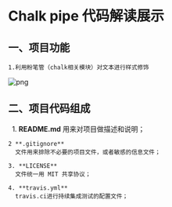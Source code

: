 # Chalk pipe 代码解读展示
## 一、项目功能
    1.利用粉笔管（chalk相关模块）对文本进行样式修饰
![png](../screenhot.png)
## 二、项目代码组成
    1. **README.md**
      用来对项目做描述和说明；
      
    2 **.gitignore**  
      文件用来排除不必要的项目文件，或者敏感的信息文件；  
      
    3. **LICENSE**  
      文件统一用 MIT 共享协议；  
      
    4. **travis.yml**  
      travis.ci进行持续集成测试的配置文件；  

